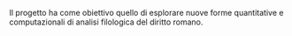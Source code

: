 Il progetto ha come obiettivo quello di esplorare nuove forme quantitative e computazionali di analisi filologica del diritto romano.
